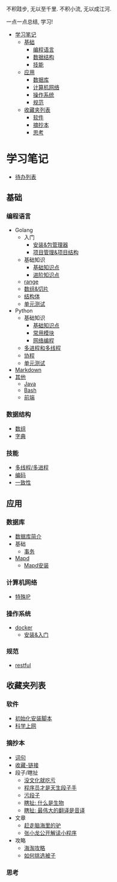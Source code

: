 不积跬步, 无以至千里. 不积小流, 无以成江河.

一点一点总结, 学习!

<!-- TOC -->

- [学习笔记](#学习笔记)
    - [基础](#基础)
        - [编程语言](#编程语言)
        - [数据结构](#数据结构)
        - [技能](#技能)
    - [应用](#应用)
        - [数据库](#数据库)
        - [计算机网络](#计算机网络)
        - [操作系统](#操作系统)
        - [规范](#规范)
    - [收藏夹列表](#收藏夹列表)
        - [软件](#软件)
        - [摘抄本](#摘抄本)
        - [思考](#思考)

<!-- /TOC -->

# 学习笔记

- [待办列表](/todo.md)

## 基础
### 编程语言
- Golang
    - 入门 
        - [安装&包管理器](/basics/language/golang/start/start.md)
        - [项目管理&项目结构](/basics/language/golang/start/temple.md)
    - 基础知识
        - [基础知识点](/basics/language/golang/base.md)
        - [进阶知识点](/basics/language/golang/advanced.md)
    - [range](/basics/language/golang/range.md)
    - [数组&切片](/basics/language/golang/array_slice.md)
    - [结构体](/basics/language/golang/struct.md)
    - [单元测试](/basics/language/golang/utilTest.md)
- Python
    - 基础知识
        - [基础知识点](/basics/language/python/sec1_basis.md)
        - [常用模块](/basics/language/python/sec2_module.md)
        - [网络编程](/basics/language/python/sec3_network.md)
    - [多进程和多线程](/basics/language/python/thread_process.md)
    - [协程](/basics/language/python/coroutines.md)
    - [单元测试](/basics/language/python/sec4_unitTest.md)
- [Markdown](/basics/language/markdown/markdown.md)
- [其他](/basics/language/markdown/markdown.md)
    - [Java](/basics/language/java/)
    - [Bash](/basics/language/bash/)
    - [前端](/basics/language/html/)

### 数据结构
- [数组](/basics/dataStructure/Array.md)
- [字典](/basics/dataStructure/Map.md)

### 技能
- [多线程/多进程](/basics/skill/thread_process.md)
- [编码](/basics/skill/encode/Encode_0.md)
- [一致性](/basics/skill/consistency.md)

## 应用

### 数据库
- [数据库简介](/application/database/readme.md)
- 基础
    - [事务](/application/database/basics/transaction.md)
- [Mapd](/application/database/mapd/Mapd.md)
    - [Mapd安装](/application/database/mapd/InstallMapd.md)

### 计算机网络
- [特殊IP](/application/network/special_ip.md)

### 操作系统
- [docker](/application/os/lxc/docker/summary.md)
    - [安装&入门](/application/os/lxc/docker/how_to_use.md)

### 规范
- [restful](/application/standard/restful.md)

## 收藏夹列表
### 软件
- [初始化安装脚本](/collect/aweone_soft/init_soft.sh)
- [科学上网](/collect/aweone_soft/shadowsocks.md)

### 摘抄本
- [词句](/collect/litera/COPY/Word.md)
- [收藏-链接](/collect/litera/COPY/Movie.md)
- 段子/瞎扯
    - [没文化就吃亏](/collect/litera/FUN/MustStudy.md)
    - [程序员才是天生段子手](/collect/litera/FUN/Programmer.md)
    - [污段子](/collect/litera/FUN/DirtyJoke.md)
    - [瞎扯: 什么是生物](/collect/litera/FUN/WhatsIt.md)
    - [瞎扯: 最伟大的翻译是音译](/collect/litera/FUN/LessIsMore.md)
- 文章
    - [赶走脑海里的驴](/collect/litera/ARTICLE/StayClam.md)
    - [张小龙公开解读小程序](/collect/litera/ARTICLE/WhatsApp.md)
- 攻略
    - [海淘攻略](/collect/litera/RESEARCH/HowGoSea.md)
    - [如何挑选被子](/collect/litera/RESEARCH/HowChooseCover.md)

### 思考